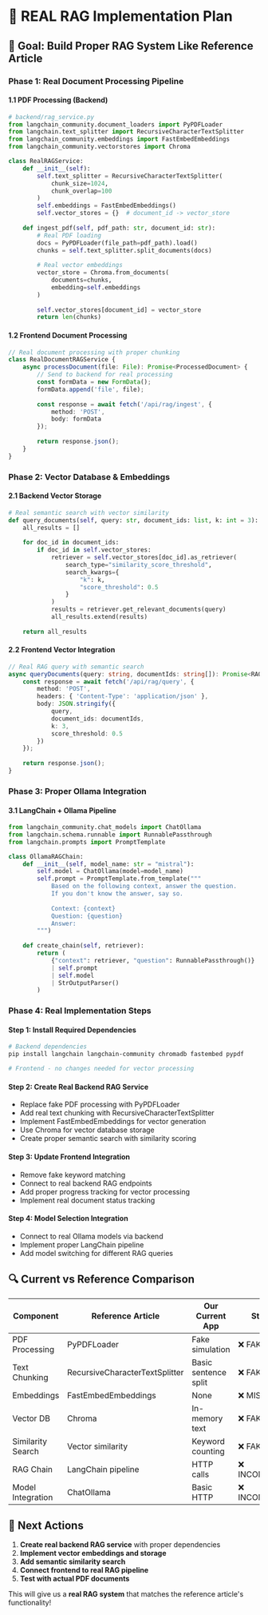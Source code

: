 # 🚀 REAL RAG Implementation Plan

## 🎯 **Goal**: Build Proper RAG System Like Reference Article

### **Phase 1: Real Document Processing Pipeline**

#### **1.1 PDF Processing (Backend)**
```python
# backend/rag_service.py
from langchain_community.document_loaders import PyPDFLoader
from langchain.text_splitter import RecursiveCharacterTextSplitter
from langchain_community.embeddings import FastEmbedEmbeddings
from langchain_community.vectorstores import Chroma

class RealRAGService:
    def __init__(self):
        self.text_splitter = RecursiveCharacterTextSplitter(
            chunk_size=1024, 
            chunk_overlap=100
        )
        self.embeddings = FastEmbedEmbeddings()
        self.vector_stores = {}  # document_id -> vector_store
    
    def ingest_pdf(self, pdf_path: str, document_id: str):
        # Real PDF loading
        docs = PyPDFLoader(file_path=pdf_path).load()
        chunks = self.text_splitter.split_documents(docs)
        
        # Real vector embeddings
        vector_store = Chroma.from_documents(
            documents=chunks, 
            embedding=self.embeddings
        )
        
        self.vector_stores[document_id] = vector_store
        return len(chunks)
```

#### **1.2 Frontend Document Processing**
```typescript
// Real document processing with proper chunking
class RealDocumentRAGService {
    async processDocument(file: File): Promise<ProcessedDocument> {
        // Send to backend for real processing
        const formData = new FormData();
        formData.append('file', file);
        
        const response = await fetch('/api/rag/ingest', {
            method: 'POST',
            body: formData
        });
        
        return response.json();
    }
}
```

### **Phase 2: Vector Database & Embeddings**

#### **2.1 Backend Vector Storage**
```python
# Real semantic search with vector similarity
def query_documents(self, query: str, document_ids: list, k: int = 3):
    all_results = []
    
    for doc_id in document_ids:
        if doc_id in self.vector_stores:
            retriever = self.vector_stores[doc_id].as_retriever(
                search_type="similarity_score_threshold",
                search_kwargs={
                    "k": k,
                    "score_threshold": 0.5
                }
            )
            results = retriever.get_relevant_documents(query)
            all_results.extend(results)
    
    return all_results
```

#### **2.2 Frontend Vector Integration**
```typescript
// Real RAG query with semantic search
async queryDocuments(query: string, documentIds: string[]): Promise<RAGResponse> {
    const response = await fetch('/api/rag/query', {
        method: 'POST',
        headers: { 'Content-Type': 'application/json' },
        body: JSON.stringify({
            query,
            document_ids: documentIds,
            k: 3,
            score_threshold: 0.5
        })
    });
    
    return response.json();
}
```

### **Phase 3: Proper Ollama Integration**

#### **3.1 LangChain + Ollama Pipeline**
```python
from langchain_community.chat_models import ChatOllama
from langchain.schema.runnable import RunnablePassthrough
from langchain.prompts import PromptTemplate

class OllamaRAGChain:
    def __init__(self, model_name: str = "mistral"):
        self.model = ChatOllama(model=model_name)
        self.prompt = PromptTemplate.from_template("""
            Based on the following context, answer the question.
            If you don't know the answer, say so.
            
            Context: {context}
            Question: {question}
            Answer:
        """)
    
    def create_chain(self, retriever):
        return (
            {"context": retriever, "question": RunnablePassthrough()}
            | self.prompt
            | self.model
            | StrOutputParser()
        )
```

### **Phase 4: Real Implementation Steps**

#### **Step 1: Install Required Dependencies**
```bash
# Backend dependencies
pip install langchain langchain-community chromadb fastembed pypdf

# Frontend - no changes needed for vector processing
```

#### **Step 2: Create Real Backend RAG Service**
- Replace fake PDF processing with PyPDFLoader
- Add real text chunking with RecursiveCharacterTextSplitter
- Implement FastEmbedEmbeddings for vector generation
- Use Chroma for vector database storage
- Create proper semantic search with similarity scoring

#### **Step 3: Update Frontend Integration**
- Remove fake keyword matching
- Connect to real backend RAG endpoints
- Add proper progress tracking for vector processing
- Implement real document status tracking

#### **Step 4: Model Selection Integration**
- Connect to real Ollama models via backend
- Implement proper LangChain pipeline
- Add model switching for different RAG queries

## 🔍 **Current vs Reference Comparison**

| Component | Reference Article | Our Current App | Status |
|-----------|------------------|-----------------|---------|
| PDF Processing | PyPDFLoader | Fake simulation | ❌ FAKE |
| Text Chunking | RecursiveCharacterTextSplitter | Basic sentence split | ❌ FAKE |
| Embeddings | FastEmbedEmbeddings | None | ❌ MISSING |
| Vector DB | Chroma | In-memory text | ❌ FAKE |
| Similarity Search | Vector similarity | Keyword counting | ❌ FAKE |
| RAG Chain | LangChain pipeline | HTTP calls | ❌ INCOMPLETE |
| Model Integration | ChatOllama | Basic HTTP | ❌ INCOMPLETE |

## 🚀 **Next Actions**

1. **Create real backend RAG service** with proper dependencies
2. **Implement vector embeddings and storage**
3. **Add semantic similarity search**
4. **Connect frontend to real RAG pipeline**
5. **Test with actual PDF documents**

This will give us a **real RAG system** that matches the reference article's functionality!